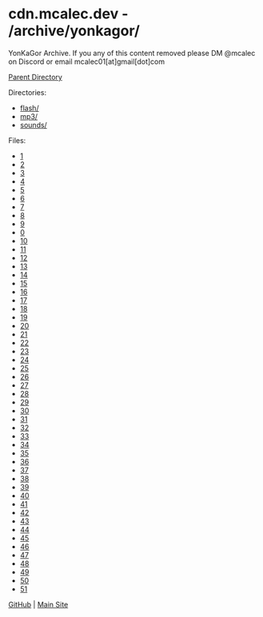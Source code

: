 # cdn.mcalec.dev - /archive/yonkagor/

YonKaGor Archive. If you any of this content removed please DM @mcalec on Discord or email mcalec01[at]gmail[dot]com  

[Parent Directory](../)  

Directories:

- [flash/](flash/)
- [mp3/](mp3/)
- [sounds/](sounds/)

Files:

- [1](@YonKaGor%20Happy%20Halloween%20meme.mp4)
- [2](@YonKaGor%20Hiccup%20meme.mp4)
- [3]([TW]%20Top%2010%20Things%20To%20Do%20Before%20You%20Die%20(Uncensored).mp4)
- [4](An%20old%20YonKaGor%20animation%20I%20dug%20up.mp4)
- [5](buddyhallelujah.mp4)
- [6](BWEKHer's%20Dozen%20[MV].mp4)
- [7](Close%20Up%20-%20Meme%20(Cover).mp4)
- [8](Copycat%20(Vocaloid%20Song%20Cover).mp4)
- [9](First%20Time%20with%20Screen%20Tablet%20(XP-Pen%20Innovator%20Display%2016).mp4)
- [0](flash%20%20%20lonely%20tears%20clip%20by%20jonkagor%20(Archive).mp4)
- [10](Flash%20-%20PoPiPo%20Snivy-Tsutarja.mp4)
- [11](Flash%20-%20Tummy%20Concert%20(I'm%20hungry).mp4)
- [12](How-to：%20Kill%20Yourself%20YonKaGor%20(Archive).mp4)
- [13](Jon's%20cancelled%20songs%20-%20＂I%20stay%20the%20same＂.mp4)
- [14](Jon's%20cancelled%20songs%20-＂Tell%20Me＂.mp4)
- [15](jonkagor%20teaches%20you%20how%20to%20make%20memes%20ft%20zotiel%20for%20like%202%20seconds.mp4)
- [16](JonKaGors%20Same%20Dad%20Joke%20ft.%20THE%20ASIAN%20FURRY%20BOY%20HIMSELF.mp4)
- [17](MAP(Multi-Animator%20Project)%20Community%20(Archive%20Video).mp4)
- [18](meme%20%20%20u%20look%20so%20good%20by%20jonkagor%20(Archive).mp4)
- [19](Meme%20-%20Forest%20Rave.mp4)
- [20](Meme%20-%20Karma.mp4)
- [21](Meme%20-%20Pork%20Soda.mp4)
- [22](MEMORY_MERGE_v0_J.mp4)
- [23](Mistake%20SMP%20stuff%20again.mp4)
- [24](MMNewSong-1.mp4)
- [25](music%20%20%20random%20violin%20%20%20guitar%20by%20jonkagor%20(Archive).mp4)
- [26](music%20%20%20untitled%201%20%20test%20ver%20%20%20by%20jonkagor%20(Archive).mp4)
- [27](MV%20-%20We%20All%20Suffer%20for%20our%20Art%20(cover).mp4)
- [28](My%2014th%20Birthday%20Gift.mp4)
- [29](OC%20MAP%20-%20Unscripted%20Play%20(Cancelled)%20(Archive%20Song).mp4)
- [30](oops.mp4)
- [31](Paper%20Alibis%20EP%20[Trailer].mp4)
- [32](Rempong%20(song%20sketch).mp4)
- [33](RIKO%20SAKARI%20IS%20DUM.mp4)
- [34](River's%20Melody%20~%20Salmon%20Knife%20(Achive).mp4)
- [35](short%20flash%20%20%20i%20tried%20to%20sing%20%20the%20end%20of%20times%20%20by%20jonkagor%20(Archive).mp4)
- [36](Silly%20plans%20but%20im%20depressed.mp4)
- [37](Speckle%20(Memory%20Merge)%20Plush!!!.mp4)
- [38](Tetra%20Plush%20(SHORTS%20VER)%20#yonkagor.mp4)
- [39](The%20meme%20community%20right%20now%20basically.mp4)
- [40](top%2010%20things%20to%20do%20before%20you%20die%20but%20i%20am%20sick%20(YonKaGor).mp4)
- [41](Verse_LowQuality.mp4)
- [42](Victim%20Identification%20(WIP)%20(Archive%20Song).mp4)
- [43](video_-_.mp4)
- [44](W.I.P.%20Animations%202018.mp4)
- [45](ybg_sketch.mp4)
- [46](Yon's%20Cover%20-%20＂Lower＂%20by%20nuyuri.mp4)
- [47](YonKaGor%20-%20I%20Really%20Think%20It's%20Cute.mp4)
- [48](YonKaGor%20-%20Tetra%20Plush.mp4)
- [49](Yonkagor%20Cancelled%20song%20-%20Cherries%20and%20Wine.mp4)
- [50](YonKaGor%20｜%20Counterfeit%20Tones.mp4)
- [51](YonPlush.mp4)

[GitHub](https://github.com/McAlec1/cdn-mcalec-dev/) | [Main Site](https://www.mcalec.dev/)
